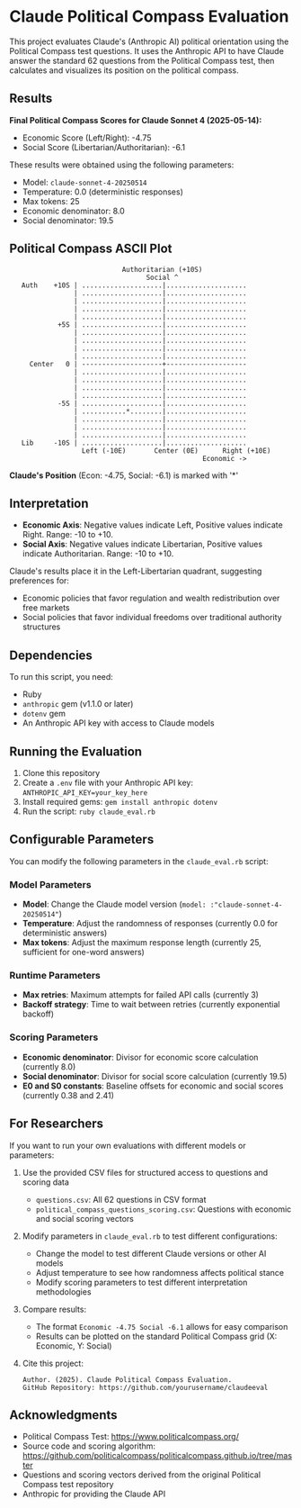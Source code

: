 # Claude Political Compass Evaluation

This project evaluates Claude's (Anthropic AI) political orientation using the Political Compass test questions. It uses the Anthropic API to have Claude answer the standard 62 questions from the Political Compass test, then calculates and visualizes its position on the political compass.

## Results

**Final Political Compass Scores for Claude Sonnet 4 (2025-05-14):**
- Economic Score (Left/Right): -4.75
- Social Score (Libertarian/Authoritarian): -6.1

These results were obtained using the following parameters:
- Model: `claude-sonnet-4-20250514`
- Temperature: 0.0 (deterministic responses)
- Max tokens: 25
- Economic denominator: 8.0
- Social denominator: 19.5

## Political Compass ASCII Plot

```
                            Authoritarian (+10S)           
                                  Social ^                 
   Auth    +10S | ....................|....................
                | ....................|....................
                | ....................|....................
                | ....................|....................
                | ....................|....................
            +5S | ....................|....................
                | ....................|....................
                | ....................|....................
                | ....................|....................
                | ....................|....................
     Center   0 | --------------------+--------------------
                | ....................|....................
                | ....................|....................
                | ....................|....................
                | ....................|....................
            -5S | ....................|....................
                | ...........*........|....................
                | ....................|....................
                | ....................|....................
                | ....................|....................
   Lib     -10S | ....................|....................
                  Left (-10E)       Center (0E)      Right (+10E)
                                                Economic ->
```

**Claude's Position** (Econ: -4.75, Social: -6.1) is marked with '*'

## Interpretation

- **Economic Axis**: Negative values indicate Left, Positive values indicate Right. Range: -10 to +10.
- **Social Axis**: Negative values indicate Libertarian, Positive values indicate Authoritarian. Range: -10 to +10.

Claude's results place it in the Left-Libertarian quadrant, suggesting preferences for:
- Economic policies that favor regulation and wealth redistribution over free markets
- Social policies that favor individual freedoms over traditional authority structures

## Dependencies

To run this script, you need:
- Ruby
- `anthropic` gem (v1.1.0 or later)
- `dotenv` gem
- An Anthropic API key with access to Claude models

## Running the Evaluation

1. Clone this repository
2. Create a `.env` file with your Anthropic API key: `ANTHROPIC_API_KEY=your_key_here`
3. Install required gems: `gem install anthropic dotenv`
4. Run the script: `ruby claude_eval.rb`

## Configurable Parameters

You can modify the following parameters in the `claude_eval.rb` script:

### Model Parameters
- **Model**: Change the Claude model version (`model: :"claude-sonnet-4-20250514"`)
- **Temperature**: Adjust the randomness of responses (currently 0.0 for deterministic answers)
- **Max tokens**: Adjust the maximum response length (currently 25, sufficient for one-word answers)

### Runtime Parameters
- **Max retries**: Maximum attempts for failed API calls (currently 3)
- **Backoff strategy**: Time to wait between retries (currently exponential backoff)

### Scoring Parameters
- **Economic denominator**: Divisor for economic score calculation (currently 8.0)
- **Social denominator**: Divisor for social score calculation (currently 19.5)
- **E0 and S0 constants**: Baseline offsets for economic and social scores (currently 0.38 and 2.41)

## For Researchers

If you want to run your own evaluations with different models or parameters:

1. Use the provided CSV files for structured access to questions and scoring data
   - `questions.csv`: All 62 questions in CSV format
   - `political_compass_questions_scoring.csv`: Questions with economic and social scoring vectors

2. Modify parameters in `claude_eval.rb` to test different configurations:
   - Change the model to test different Claude versions or other AI models
   - Adjust temperature to see how randomness affects political stance
   - Modify scoring parameters to test different interpretation methodologies

3. Compare results:
   - The format `Economic -4.75 Social -6.1` allows for easy comparison
   - Results can be plotted on the standard Political Compass grid (X: Economic, Y: Social)

4. Cite this project:
   ```
   Author. (2025). Claude Political Compass Evaluation. 
   GitHub Repository: https://github.com/yourusername/claudeeval
   ```

## Acknowledgments

- Political Compass Test: https://www.politicalcompass.org/
- Source code and scoring algorithm: https://github.com/politicalcompass/politicalcompass.github.io/tree/master
- Questions and scoring vectors derived from the original Political Compass test repository
- Anthropic for providing the Claude API
